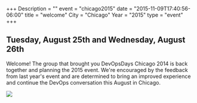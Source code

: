 +++
Description = ""
event = "chicago2015"
date = "2015-11-09T17:40:56-06:00"
title = "welcome"
City = "Chicago"
Year = "2015"
type = "event"
+++

<h2>Tuesday, August 25th and Wednesday, August 26th</h2>

Welcome! The group that brought you DevOpsDays Chicago 2014 is back together and planning the 2015 event. We're encouraged by the feedback from last year's event and are determined to bring an improved experience and continue the DevOps conversation this August in Chicago.

<img src = "http://www.devopsdays.org/events/2015-chicago/logo.png" class="img-responsive">
